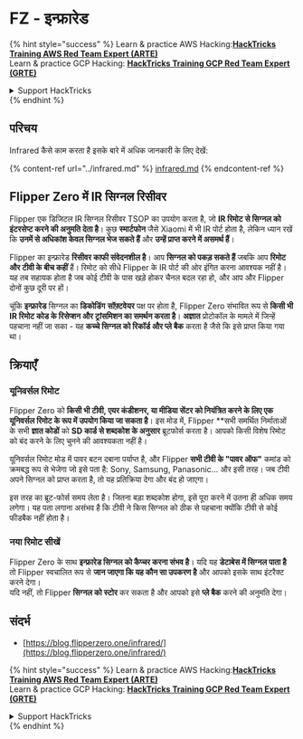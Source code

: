 # FZ - इन्फ्रारेड

{% hint style="success" %}
Learn & practice AWS Hacking:<img src="/.gitbook/assets/arte.png" alt="" data-size="line">[**HackTricks Training AWS Red Team Expert (ARTE)**](https://training.hacktricks.xyz/courses/arte)<img src="/.gitbook/assets/arte.png" alt="" data-size="line">\
Learn & practice GCP Hacking: <img src="/.gitbook/assets/grte.png" alt="" data-size="line">[**HackTricks Training GCP Red Team Expert (GRTE)**<img src="/.gitbook/assets/grte.png" alt="" data-size="line">](https://training.hacktricks.xyz/courses/grte)

<details>

<summary>Support HackTricks</summary>

* Check the [**subscription plans**](https://github.com/sponsors/carlospolop)!
* **Join the** 💬 [**Discord group**](https://discord.gg/hRep4RUj7f) or the [**telegram group**](https://t.me/peass) or **follow** us on **Twitter** 🐦 [**@hacktricks\_live**](https://twitter.com/hacktricks\_live)**.**
* **Share hacking tricks by submitting PRs to the** [**HackTricks**](https://github.com/carlospolop/hacktricks) and [**HackTricks Cloud**](https://github.com/carlospolop/hacktricks-cloud) github repos.

</details>
{% endhint %}

## परिचय <a href="#ir-signal-receiver-in-flipper-zero" id="ir-signal-receiver-in-flipper-zero"></a>

Infrared कैसे काम करता है इसके बारे में अधिक जानकारी के लिए देखें:

{% content-ref url="../infrared.md" %}
[infrared.md](../infrared.md)
{% endcontent-ref %}

## Flipper Zero में IR सिग्नल रिसीवर <a href="#ir-signal-receiver-in-flipper-zero" id="ir-signal-receiver-in-flipper-zero"></a>

Flipper एक डिजिटल IR सिग्नल रिसीवर TSOP का उपयोग करता है, जो **IR रिमोट से सिग्नल को इंटरसेप्ट करने की अनुमति देता है**। कुछ **स्मार्टफोन** जैसे Xiaomi में भी IR पोर्ट होता है, लेकिन ध्यान रखें कि **उनमें से अधिकांश केवल सिग्नल भेज सकते हैं** और **उन्हें प्राप्त करने में असमर्थ हैं**।

Flipper का इन्फ्रारेड **रिसीवर काफी संवेदनशील है**। आप **सिग्नल को पकड़ सकते हैं** जबकि आप **रिमोट और टीवी के बीच कहीं** हैं। रिमोट को सीधे Flipper के IR पोर्ट की ओर इंगित करना आवश्यक नहीं है। यह तब सहायक होता है जब कोई टीवी के पास खड़े होकर चैनल बदल रहा हो, और आप और Flipper दोनों कुछ दूरी पर हों।

चूंकि **इन्फ्रारेड** सिग्नल का **डिकोडिंग** **सॉफ़्टवेयर** पक्ष पर होता है, Flipper Zero संभावित रूप से **किसी भी IR रिमोट कोड के रिसेप्शन और ट्रांसमिशन का समर्थन करता है**। **अज्ञात** प्रोटोकॉल के मामले में जिन्हें पहचाना नहीं जा सका - यह **कच्चे सिग्नल को रिकॉर्ड और प्ले बैक** करता है जैसे कि इसे प्राप्त किया गया था।

## क्रियाएँ

### यूनिवर्सल रिमोट

Flipper Zero को **किसी भी टीवी, एयर कंडीशनर, या मीडिया सेंटर को नियंत्रित करने के लिए एक यूनिवर्सल रिमोट के रूप में उपयोग किया जा सकता है**। इस मोड में, Flipper **सभी समर्थित निर्माताओं के सभी **ज्ञात कोडों** को **SD कार्ड से शब्दकोश के अनुसार** ब्रूटफोर्स करता है। आपको किसी विशेष रिमोट को बंद करने के लिए चुनने की आवश्यकता नहीं है।

यूनिवर्सल रिमोट मोड में पावर बटन दबाना पर्याप्त है, और Flipper **सभी टीवी के "पावर ऑफ"** कमांड को क्रमबद्ध रूप से भेजेगा जो इसे पता है: Sony, Samsung, Panasonic... और इसी तरह। जब टीवी अपने सिग्नल को प्राप्त करता है, तो यह प्रतिक्रिया देगा और बंद हो जाएगा।

इस तरह का ब्रूट-फोर्स समय लेता है। जितना बड़ा शब्दकोश होगा, इसे पूरा करने में उतना ही अधिक समय लगेगा। यह पता लगाना असंभव है कि टीवी ने किस सिग्नल को ठीक से पहचाना क्योंकि टीवी से कोई फीडबैक नहीं होता है।

### नया रिमोट सीखें

Flipper Zero के साथ **इन्फ्रारेड सिग्नल को कैप्चर करना संभव है**। यदि यह **डेटाबेस में सिग्नल पाता है** तो Flipper स्वचालित रूप से **जान जाएगा कि यह कौन सा उपकरण है** और आपको इसके साथ इंटरैक्ट करने देगा।\
यदि नहीं, तो Flipper **सिग्नल को स्टोर** कर सकता है और आपको इसे **प्ले बैक** करने की अनुमति देगा।

## संदर्भ

* [https://blog.flipperzero.one/infrared/](https://blog.flipperzero.one/infrared/)

{% hint style="success" %}
Learn & practice AWS Hacking:<img src="/.gitbook/assets/arte.png" alt="" data-size="line">[**HackTricks Training AWS Red Team Expert (ARTE)**](https://training.hacktricks.xyz/courses/arte)<img src="/.gitbook/assets/arte.png" alt="" data-size="line">\
Learn & practice GCP Hacking: <img src="/.gitbook/assets/grte.png" alt="" data-size="line">[**HackTricks Training GCP Red Team Expert (GRTE)**<img src="/.gitbook/assets/grte.png" alt="" data-size="line">](https://training.hacktricks.xyz/courses/grte)

<details>

<summary>Support HackTricks</summary>

* Check the [**subscription plans**](https://github.com/sponsors/carlospolop)!
* **Join the** 💬 [**Discord group**](https://discord.gg/hRep4RUj7f) or the [**telegram group**](https://t.me/peass) or **follow** us on **Twitter** 🐦 [**@hacktricks\_live**](https://twitter.com/hacktricks\_live)**.**
* **Share hacking tricks by submitting PRs to the** [**HackTricks**](https://github.com/carlospolop/hacktricks) and [**HackTricks Cloud**](https://github.com/carlospolop/hacktricks-cloud) github repos.

</details>
{% endhint %}
